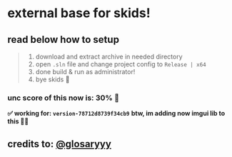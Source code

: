 # external base for skids!
## read below how to setup
> 1. download and extract archive in needed directory
> 2. open `.sln` file and change project config to `Release | x64`
> 3. done build & run as administrator!
> 4. bye skids 👋
### unc score of this now is: 30% 🤑
**✅ working for: ```version-78712d8739f34cb9```**
**btw, im adding now imgui lib to this 🤑😎**
## credits to: [@glosaryyy](https://github.com/markitos4)
